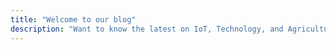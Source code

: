 ```yaml
---
title: "Welcome to our blog"
description: "Want to know the latest on IoT, Technology, and Agriculture? This is the place to be!"
---
```


